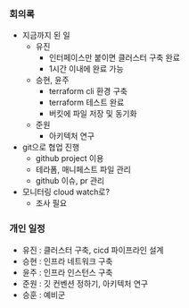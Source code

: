 ### 회의록

- 지금까지 된 일
    - 유진
        - 인터페이스만 붙이면 클러스터 구축 완료
        - 1시간 이내에 완료 가능
    - 승현, 윤주
        - terraform cli 환경 구축
        - terraform 테스트 완료
        - 버킷에 파일 저장 및 동기화
    - 준원
        - 아키텍처 연구
- git으로 협업 진행
    - github project 이용
    - 테라폼, 매니페스트 파일 관리
    - github 이슈, pr 관리
- 모니터링 cloud watch로?
    - 조사 필요

### 개인 일정

- 유진 : 클러스터 구축, cicd 파이프라인 설계
- 승현 : 인프라 네트워크 구축
- 윤주 : 인프라 인스턴스 구축
- 준원 : 깃 컨벤션 정하기, 아키텍처 연구
- 승훈 : 예비군
